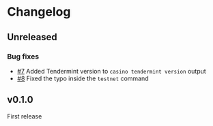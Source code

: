 # Changelog

## Unreleased
### Bug fixes
- [\#7](https://github.com/cosmicbet/ledger/issues/7) Added Tendermint version to `casino tendermint version` output
- [\#8](https://github.com/cosmicbet/ledger/issues/8) Fixed the typo inside the `testnet` command

## v0.1.0
First release
